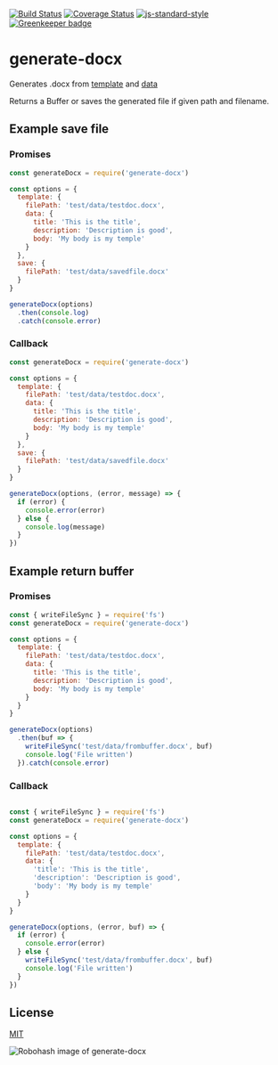 [![Build Status](https://travis-ci.org/telemark/generate-docx.svg?branch=master)](https://travis-ci.org/telemark/generate-docx)
[![Coverage Status](https://coveralls.io/repos/telemark/generate-docx/badge.svg?branch=master&service=github)](https://coveralls.io/github/telemarks/generate-docx?branch=master)
[![js-standard-style](https://img.shields.io/badge/code%20style-standard-brightgreen.svg?style=flat)](https://github.com/feross/standard)
[![Greenkeeper badge](https://badges.greenkeeper.io/telemark/generate-docx.svg)](https://greenkeeper.io/)

# generate-docx

Generates .docx from [template](test/data/testdoc.docx) and [data](test/data/testdata.json)

Returns a Buffer or saves the generated file if given path and filename.

## Example save file

### Promises

```js
const generateDocx = require('generate-docx')

const options = {
  template: {
    filePath: 'test/data/testdoc.docx',
    data: {
      title: 'This is the title',
      description: 'Description is good',
      body: 'My body is my temple'
    }
  },
  save: {
    filePath: 'test/data/savedfile.docx'
  }
}

generateDocx(options)
  .then(console.log)
  .catch(console.error)
```

### Callback

```js
const generateDocx = require('generate-docx')

const options = {
  template: {
    filePath: 'test/data/testdoc.docx',
    data: {
      title: 'This is the title',
      description: 'Description is good',
      body: 'My body is my temple'
    }
  },
  save: {
    filePath: 'test/data/savedfile.docx'
  }
}

generateDocx(options, (error, message) => {
  if (error) {
    console.error(error)
  } else {
    console.log(message)
  }
})
```

## Example return buffer

### Promises

```js
const { writeFileSync } = require('fs')
const generateDocx = require('generate-docx')

const options = {
  template: {
    filePath: 'test/data/testdoc.docx',
    data: {
      title: 'This is the title',
      description: 'Description is good',
      body: 'My body is my temple'
    }
  }
}

generateDocx(options)
  .then(buf => {
    writeFileSync('test/data/frombuffer.docx', buf)
    console.log('File written')
  }).catch(console.error)
```

### Callback

```js

const { writeFileSync } = require('fs')
const generateDocx = require('generate-docx')

const options = {
  template: {
    filePath: 'test/data/testdoc.docx',
    data: {
      'title': 'This is the title',
      'description': 'Description is good',
      'body': 'My body is my temple'
    }
  }
}

generateDocx(options, (error, buf) => {
  if (error) {
    console.error(error)
  } else {
    writeFileSync('test/data/frombuffer.docx', buf)
    console.log('File written')
  }
})
```

## License

[MIT](LICENSE)

![Robohash image of generate-docx](https://robots.kebabstudios.party/generate-docx.png "Robohash image of generate-docx")
